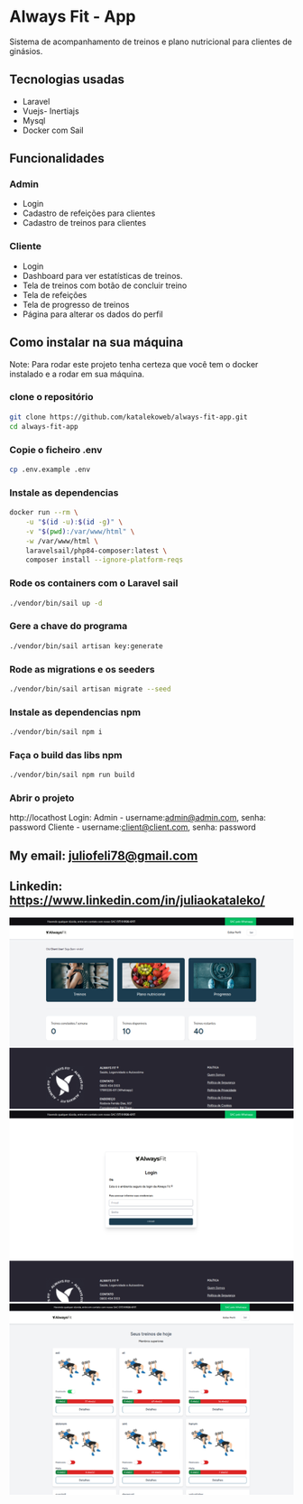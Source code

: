 # Always Fit - App
Sistema de acompanhamento de treinos e plano nutricional para clientes de ginásios.

## Tecnologias usadas
- Laravel
- Vuejs- Inertiajs
- Mysql
- Docker com Sail

## Funcionalidades
### Admin
- Login
- Cadastro de refeições para clientes
- Cadastro de treinos para clientes

### Cliente
- Login
- Dashboard para ver estatísticas de treinos.
- Tela de treinos com botão de concluir treino
- Tela de refeições
- Tela de progresso de treinos
- Página para alterar os dados do perfil

## Como instalar na sua máquina

Note: Para rodar este projeto tenha certeza que você tem o docker instalado e a rodar em sua máquina.

### clone o repositório
```bash
git clone https://github.com/katalekoweb/always-fit-app.git
cd always-fit-app
```

### Copie o ficheiro .env
```bash
cp .env.example .env
```

### Instale as dependencias
```bash
docker run --rm \
    -u "$(id -u):$(id -g)" \
    -v "$(pwd):/var/www/html" \
    -w /var/www/html \
    laravelsail/php84-composer:latest \
    composer install --ignore-platform-reqs
```

### Rode os containers com o Laravel sail
```bash
./vendor/bin/sail up -d
```

### Gere a chave do programa
```bash
./vendor/bin/sail artisan key:generate
```

### Rode as migrations e os seeders
```bash
./vendor/bin/sail artisan migrate --seed
```

### Instale as dependencias npm
```bash
./vendor/bin/sail npm i
```

### Faça o build das libs npm
```bash
./vendor/bin/sail npm run build
```

### Abrir o projeto
http://locathost
Login: 
Admin - username:admin@admin.com, senha: password
Cliente - username:client@client.com, senha: password

## My email: juliofeli78@gmail.com
## Linkedin: https://www.linkedin.com/in/juliaokataleko/

![Dashboard](https://raw.githubusercontent.com/katalekoweb/always-fit-app/refs/heads/main/public/assets/images/show1.png)
![Login](https://raw.githubusercontent.com/katalekoweb/always-fit-app/refs/heads/main/public/assets/images/show2.png)
![Página de Treinos](https://raw.githubusercontent.com/katalekoweb/always-fit-app/refs/heads/main/public/assets/images/show5.png)
